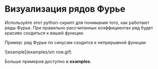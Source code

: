 # Визуализация рядов Фурье

Используйте этот python-скрипт для понимания того, как работают ряды Фурье. При правильно рассчитанных коэффициентах ряд будет красиво сходиться к вашей функции.

Пример: ряд Фурье по синусам сходится к непрерывной функции

![example](examples/sin row.gif)



Больше примеров доступно в **examples**.
